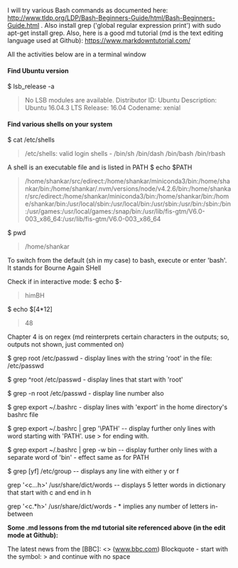 I will try various Bash commands as documented here: http://www.tldp.org/LDP/Bash-Beginners-Guide/html/Bash-Beginners-Guide.html . 
Also install grep ('global regular expression print') with sudo apt-get install grep.
Also, here is a good md tutorial (md is the text editing language used at Github): https://www.markdowntutorial.com/

All the activities below are in a terminal window

#### Find Ubuntu version
$ lsb_release -a  
>No LSB modules are available.
Distributor ID:	Ubuntu
Description:	Ubuntu 16.04.3 LTS
Release:	16.04
Codename:	xenial

#### Find various shells on your system
$ cat /etc/shells  
>/etc/shells: valid login shells - 
/bin/sh
/bin/dash
/bin/bash
/bin/rbash

A shell is an executable file and is listed in PATH
$ echo $PATH   
>/home/shankar/src/edirect:/home/shankar/miniconda3/bin:/home/shankar/bin:/home/shankar/.nvm/versions/node/v4.2.6/bin:/home/shankar/src/edirect:/home/shankar/miniconda3/bin:/home/shankar/bin:/home/shankar/bin:/usr/local/sbin:/usr/local/bin:/usr/sbin:/usr/bin:/sbin:/bin:/usr/games:/usr/local/games:/snap/bin:/usr/lib/fis-gtm/V6.0-003_x86_64:/usr/lib/fis-gtm/V6.0-003_x86_64

$ pwd 
>/home/shankar

To switch from the default (sh in my case) to bash, execute or enter 'bash'. It stands for Bourne Again SHell

Check if in interactive mode:
$ echo $-
>himBH

$ echo $[4*12]
>48

Chapter 4 is on regex (md reinterprets certain characters in the outputs; so, outputs not shown, just commented on)

$ grep root /etc/passwd  - display lines with the string 'root' in the file: /etc/passwd

$ grep ^root /etc/passwd  - display lines that start with 'root'
 
$ grep -n root /etc/passwd - display line number also
 
$ grep export ~/.bashrc - display lines with 'export' in the home directory's bashrc file
 
$ grep export ~/.bashrc | grep '\PATH' -- display further only lines with word starting with 'PATH'. use \> for ending with.

$ grep export ~/.bashrc | grep -w bin -- display further only lines with a separate word of 'bin' - effect same as for PATH

$ grep [yf] /etc/group -- displays any line with either y or f

grep '\<c...h\>' /usr/share/dict/words  -- displays 5 letter words in dictionary that start with c and end in h 

grep '\<c.*h\>' /usr/share/dict/words  - * implies any number of letters in-between









**Some .md lessons from the md tutorial site referenced above (in the edit mode at Github):**

The latest news from the [BBC]: <> (www.bbc.com)
Blockquote - start with the symbol: > and continue with no space


